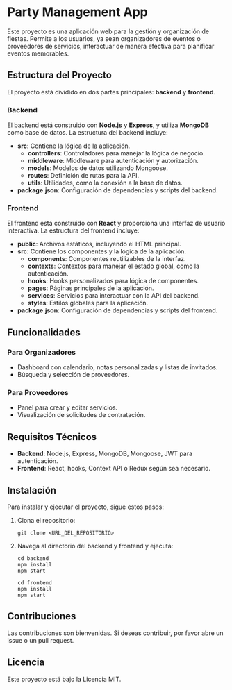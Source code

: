# Party Management App

Este proyecto es una aplicación web para la gestión y organización de fiestas. Permite a los usuarios, ya sean organizadores de eventos o proveedores de servicios, interactuar de manera efectiva para planificar eventos memorables.

## Estructura del Proyecto

El proyecto está dividido en dos partes principales: **backend** y **frontend**.

### Backend

El backend está construido con **Node.js** y **Express**, y utiliza **MongoDB** como base de datos. La estructura del backend incluye:

- **src**: Contiene la lógica de la aplicación.
  - **controllers**: Controladores para manejar la lógica de negocio.
  - **middleware**: Middleware para autenticación y autorización.
  - **models**: Modelos de datos utilizando Mongoose.
  - **routes**: Definición de rutas para la API.
  - **utils**: Utilidades, como la conexión a la base de datos.
- **package.json**: Configuración de dependencias y scripts del backend.

### Frontend

El frontend está construido con **React** y proporciona una interfaz de usuario interactiva. La estructura del frontend incluye:

- **public**: Archivos estáticos, incluyendo el HTML principal.
- **src**: Contiene los componentes y la lógica de la aplicación.
  - **components**: Componentes reutilizables de la interfaz.
  - **contexts**: Contextos para manejar el estado global, como la autenticación.
  - **hooks**: Hooks personalizados para lógica de componentes.
  - **pages**: Páginas principales de la aplicación.
  - **services**: Servicios para interactuar con la API del backend.
  - **styles**: Estilos globales para la aplicación.
- **package.json**: Configuración de dependencias y scripts del frontend.

## Funcionalidades

### Para Organizadores

- Dashboard con calendario, notas personalizadas y listas de invitados.
- Búsqueda y selección de proveedores.

### Para Proveedores

- Panel para crear y editar servicios.
- Visualización de solicitudes de contratación.

## Requisitos Técnicos

- **Backend**: Node.js, Express, MongoDB, Mongoose, JWT para autenticación.
- **Frontend**: React, hooks, Context API o Redux según sea necesario.

## Instalación

Para instalar y ejecutar el proyecto, sigue estos pasos:

1. Clona el repositorio:
   ```
   git clone <URL_DEL_REPOSITORIO>
   ```

2. Navega al directorio del backend y frontend y ejecuta:
   ```
   cd backend
   npm install
   npm start
   ```

   ```
   cd frontend
   npm install
   npm start
   ```

## Contribuciones

Las contribuciones son bienvenidas. Si deseas contribuir, por favor abre un issue o un pull request.

## Licencia

Este proyecto está bajo la Licencia MIT.